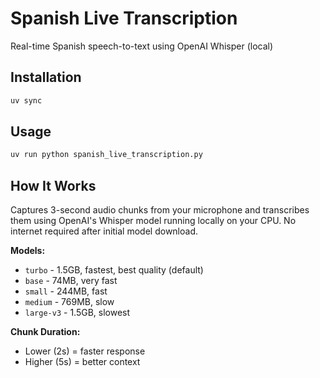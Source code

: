 # Spanish Live Transcription

Real-time Spanish speech-to-text using OpenAI Whisper (local)

## Installation

```bash
uv sync
```

## Usage

```bash
uv run python spanish_live_transcription.py
```

## How It Works

Captures 3-second audio chunks from your microphone and transcribes them using OpenAI's Whisper model running locally on your CPU. No internet required after initial model download.

**Models:**
- `turbo` - 1.5GB, fastest, best quality (default)
- `base` - 74MB, very fast
- `small` - 244MB, fast
- `medium` - 769MB, slow
- `large-v3` - 1.5GB, slowest

**Chunk Duration:**
- Lower (2s) = faster response
- Higher (5s) = better context


